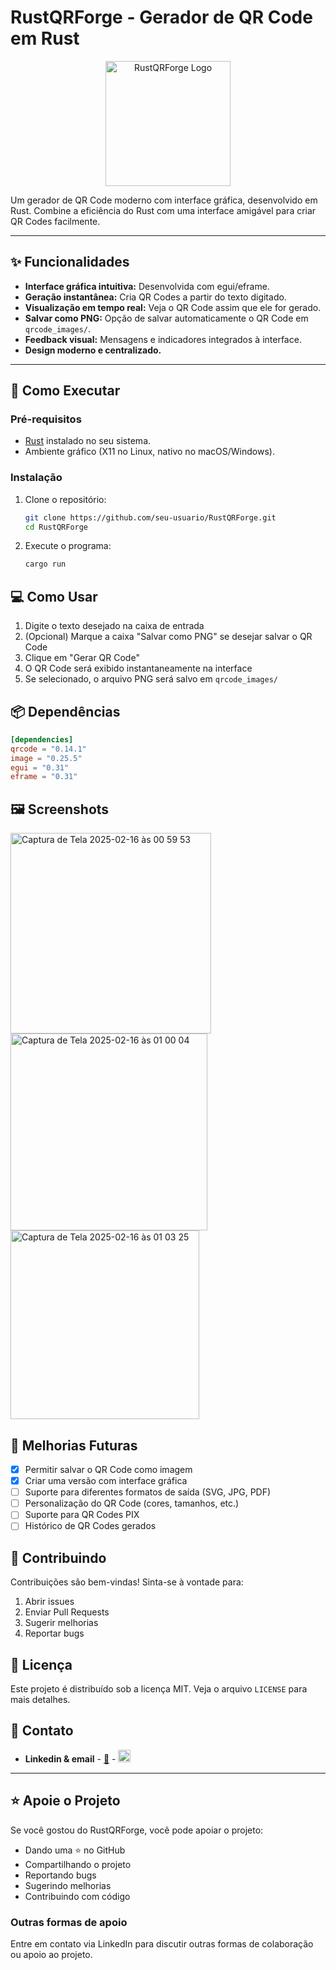# RustQRForge - Gerador de QR Code em Rust

<p align="center">
  <img src="https://github.com/user-attachments/assets/099a6794-1b87-4989-bab3-aa7f1af5c07c" width="200" alt="RustQRForge Logo">
</p>


Um gerador de QR Code moderno com interface gráfica, desenvolvido em Rust. Combine a eficiência do Rust com uma interface amigável para criar QR Codes facilmente.

---

## ✨ Funcionalidades

- **Interface gráfica intuitiva:** Desenvolvida com egui/eframe.
- **Geração instantânea:** Cria QR Codes a partir do texto digitado.
- **Visualização em tempo real:** Veja o QR Code assim que ele for gerado.
- **Salvar como PNG:** Opção de salvar automaticamente o QR Code em `qrcode_images/`.
- **Feedback visual:** Mensagens e indicadores integrados à interface.
- **Design moderno e centralizado.**

---

## 🚀 Como Executar

### Pré-requisitos
- [Rust](https://www.rust-lang.org/) instalado no seu sistema.
- Ambiente gráfico (X11 no Linux, nativo no macOS/Windows).


### Instalação

1. Clone o repositório:
   ```sh
   git clone https://github.com/seu-usuario/RustQRForge.git
   cd RustQRForge
   ```

2. Execute o programa:
   ```sh
   cargo run
   ```

## 💻 Como Usar

1. Digite o texto desejado na caixa de entrada
2. (Opcional) Marque a caixa "Salvar como PNG" se desejar salvar o QR Code
3. Clique em "Gerar QR Code"
4. O QR Code será exibido instantaneamente na interface
5. Se selecionado, o arquivo PNG será salvo em `qrcode_images/`

## 📦 Dependências

```toml
[dependencies]
qrcode = "0.14.1"
image = "0.25.5"
egui = "0.31"
eframe = "0.31"
```

## 🖼️ Screenshots

<img width="321" alt="Captura de Tela 2025-02-16 às 00 59 53" src="https://github.com/user-attachments/assets/8446ecfe-1118-4f87-964c-34846b6b160e" />

<img width="315" alt="Captura de Tela 2025-02-16 às 01 00 04" src="https://github.com/user-attachments/assets/7295c9d0-f422-4475-bf91-0d3c09fbcaaf" />

<img width="302" alt="Captura de Tela 2025-02-16 às 01 03 25" src="https://github.com/user-attachments/assets/1554e52e-4447-4952-b7e2-24a8a3f9626f" />




## 🔧 Melhorias Futuras

- [x] Permitir salvar o QR Code como imagem
- [x] Criar uma versão com interface gráfica
- [ ] Suporte para diferentes formatos de saída (SVG, JPG, PDF)
- [ ] Personalização do QR Code (cores, tamanhos, etc.)
- [ ] Suporte para QR Codes PIX
- [ ] Histórico de QR Codes gerados

## 🤝 Contribuindo

Contribuições são bem-vindas! Sinta-se à vontade para:

1. Abrir issues
2. Enviar Pull Requests
3. Sugerir melhorias
4. Reportar bugs

## 📜 Licença

Este projeto é distribuído sob a licença MIT. Veja o arquivo `LICENSE` para mais detalhes.

## 📱 Contato

- **Linkedin & email** - <a href="mailto:ajpaj@cesar.school">📧</a> - <a href="https://www.linkedin.com/in/ant%C3%B4niopaess/"><img src="https://upload.wikimedia.org/wikipedia/commons/c/ca/LinkedIn_logo_initials.png" width="20"></a>

---

## ⭐ Apoie o Projeto

Se você gostou do RustQRForge, você pode apoiar o projeto:

- Dando uma ⭐ no GitHub
- Compartilhando o projeto
- Reportando bugs
- Sugerindo melhorias
- Contribuindo com código

### Outras formas de apoio
Entre em contato via LinkedIn para discutir outras formas de colaboração ou apoio ao projeto.
